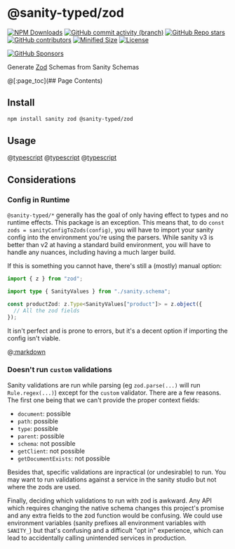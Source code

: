# @sanity-typed/zod

[![NPM Downloads](https://img.shields.io/npm/dw/@sanity-typed/zod?style=flat&logo=npm)](https://www.npmjs.com/package/@sanity-typed/zod)
[![GitHub commit activity (branch)](https://img.shields.io/github/commit-activity/m/saiichihashimoto/sanity-typed?style=flat&logo=github)](https://github.com/saiichihashimoto/sanity-typed/pulls?q=is%3Apr+is%3Aclosed)
[![GitHub Repo stars](https://img.shields.io/github/stars/saiichihashimoto/sanity-typed?style=flat&logo=github)](https://github.com/saiichihashimoto/sanity-typed/stargazers)
[![GitHub contributors](https://img.shields.io/github/contributors/saiichihashimoto/sanity-typed?style=flat&logo=github)](https://github.com/saiichihashimoto/sanity-typed/graphs/contributors)
[![Minified Size](https://img.shields.io/bundlephobia/min/@sanity-typed/zod?style=flat)](https://www.npmjs.com/package/@sanity-typed/zod?activeTab=code)
[![License](https://img.shields.io/github/license/saiichihashimoto/sanity-typed?style=flat)](LICENSE)

[![GitHub Sponsors](https://img.shields.io/github/sponsors/saiichihashimoto?style=flat)](https://github.com/sponsors/saiichihashimoto)

Generate [Zod](https://zod.dev) Schemas from Sanity Schemas

@[:page_toc](## Page Contents)

## Install

```bash
npm install sanity zod @sanity-typed/zod
```

## Usage

@[typescript](../types/docs/schemas/product.ts)
@[typescript](../types/docs/sanity.config.ts)
@[typescript](docs/your-zod-parsers.ts)

## Considerations

### Config in Runtime

`@sanity-typed/*` generally has the goal of only having effect to types and no runtime effects. This package is an exception. This means that, to do `const zods = sanityConfigToZods(config)`, you will have to import your sanity config into the environment you're using the parsers. While sanity v3 is better than v2 at having a standard build environment, you will have to handle any nuances, including having a much larger build.

If this is something you cannot have, there's still a (mostly) manual option:

```typescript
import { z } from "zod";

import type { SanityValues } from "./sanity.schema";

const productZod: z.Type<SanityValues["product"]> = z.object({
  // All the zod fields
});
```

It isn't perfect and is prone to errors, but it's a decent option if importing the config isn't viable.

@[:markdown](../types/docs/considerations/types-vs-content-lake.md)

### Doesn't run `custom` validations

Sanity validations are run while parsing (eg `zod.parse(...)` will run `Rule.regex(...)`) except for the `custom` validator. There are a few reasons. The first one being that we can't provide the proper context fields:

- `document`: possible
- `path`: possible
- `type`: possible
- `parent`: possible
- `schema`: not possible
- `getClient`: not possible
- `getDocumentExists`: not possible

Besides that, specific validations are inpractical (or undesirable) to run. You may want to run validations against a service in the sanity studio but not where the zods are used.

Finally, deciding which validations to run with zod is awkward. Any API which requires changing the native schema changes this project's promise and any extra fields to the zod function would be confusing. We could use environment variables (sanity prefixes all environment variables with `SANITY_`) but that's confusing and a difficult "opt in" experience, which can lead to accidentally calling unintended services in production.
